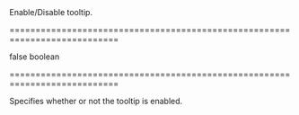 <!--**
/*-------------------------------------------
    Auto-generated file. Do not modify.
-------------------------------------------

**-->
<!--d-->Enable/Disable tooltip.<!--/d-->
===========================================================================
<!--default-->false<!--/default-->
<!--type-->boolean<!--/type-->
===========================================================================

<!--shortDescription-->
Specifies whether or not the tooltip is enabled.
<!--/shortDescription-->

<!--fullDescription-->

<!--/fullDescription-->